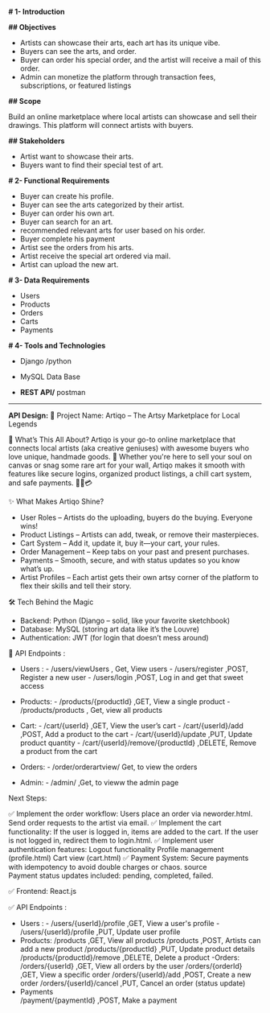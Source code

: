 
**# 1- Introduction**

**## Objectives**

- Artists can showcase their arts, each art has its unique vibe.
- Buyers can see the arts, and order.
- Buyer can order his special order, and the artist will receive a mail of this order.
- Admin can monetize the platform through transaction fees, subscriptions, or featured listings

**## Scope**

Build an online marketplace where local artists can showcase and sell their drawings. This platform will connect artists with buyers.

**## Stakeholders**

- Artist want to showcase their arts.
- Buyers want to find their special test of art.

**# 2- Functional Requirements**

- Buyer can create his profile.
- Buyer can see the arts categorized by their artist.
- Buyer can order his own art.
- Buyer can search for an art.
- recommended relevant arts for user based on his order.
- Buyer complete his payment
- Artist see the orders from his arts.
- Artist receive the special art ordered via mail.
- Artist can upload the new art.

**# 3- Data Requirements**

- Users
- Products
- Orders
- Carts
- Payments

**# 4- Tools and Technologies**

- Django /python

- MySQL Data Base
- **REST API/** postman

---

**API Design:**
🌟 Project Name:
Artiqo – The Artsy Marketplace for Local Legends

📌 What’s This All About?
Artiqo is your go-to online marketplace that connects local artists (aka creative geniuses) with awesome buyers who love unique, handmade goods. 🎁 Whether you're here to sell your soul on canvas or snag some rare art for your wall, Artiqo makes it smooth with features like secure logins, organized product listings, a chill cart system, and safe payments. 🎨🛒💳

✨ What Makes Artiqo Shine?
- User Roles – Artists do the uploading, buyers do the buying. Everyone wins!
- Product Listings – Artists can add, tweak, or remove their masterpieces.
- Cart System – Add it, update it, buy it—your cart, your rules.
- Order Management – Keep tabs on your past and present purchases.
- Payments – Smooth, secure, and with status updates so you know what’s up.
- Artist Profiles – Each artist gets their own artsy corner of the platform to flex their skills and tell their story.

🛠️ Tech Behind the Magic
- Backend: Python (Django – solid, like your favorite sketchbook)
- Database: MySQL (storing art data like it’s the Louvre)
- Authentication: JWT (for login that doesn’t mess around)

📡 API Endpoints :

- Users :
          - /users/viewUsers , Get, View users
          - /users/register	,POST,	Register a new user
          - /users/login	,POST,	Log in and get that sweet access
            
- Products:	
          - /products/{productId}	,GET,	View a single product
          - /products/products     , Get, view all products
- Cart:	
          - /cart/{userId}	,GET,	View the user’s cart
          - /cart/{userId}/add	,POST,	Add a product to the cart
          - /cart/{userId}/update	,PUT,	Update product quantity
          - /cart/{userId}/remove/{productId}	,DELETE,	Remove a product from the cart
- Orders:
          - /order/orderartview/ Get,     to view the orders
          
- Admin:
          -  /admin/          ,Get,   to vieww the admin page



Next Steps:

✅ Implement the order workflow:
Users place an order via neworder.html.
Send order requests to the artist via email.
✅ Implement the cart functionality:
If the user is logged in, items are added to the cart.
If the user is not logged in, redirect them to login.html.
✅ Implement user authentication features:
Logout functionality
Profile management (profile.html)
Cart view (cart.html)
✅ Payment System:
Secure payments with idempotency to avoid double charges or chaos. source  
Payment status updates included: pending, completed, failed.


✅ Frontend: React.js

✅  API Endpoints :
- Users :
          - /users/{userId}/profile	,GET,	View a user's profile
          - /users/{userId}/profile	,PUT,	Update user profile
- Products:	
          /products	,GET,	View all products
          /products	,POST,	Artists can add a new product
          /products/{productId}	,PUT,	Update product details
          /products/{productId}/remove	,DELETE,	Delete a product
-Orders:
          /orders/{userId}	,GET,	View all orders by the user
          /orders/{orderId}	,GET,	View a specific order
          /orders/{userId}/add	,POST,	Create a new order
          /orders/{userId}/cancel	,PUT,	Cancel an order (status update)
- Payments	
          /payment/{paymentId}	,POST,	Make a payment


